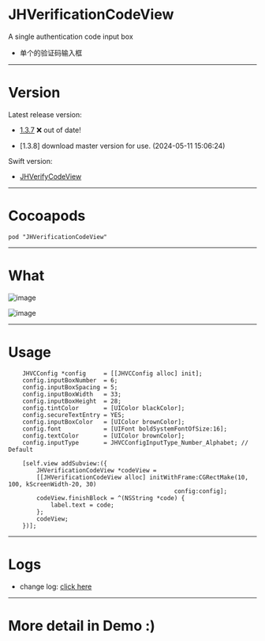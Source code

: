# JHVerificationCodeView
A single authentication code input box 
- 单个的验证码输入框

---

# Version
Latest release version: 
- [1.3.7](https://github.com/xjh093/JHVerificationCodeView/releases)  ❌ out of date!

- [1.3.8] download master version for use. (2024-05-11 15:06:24)

Swift version:
- [JHVerifyCodeView](https://github.com/xjh093/JHVerifyCodeView)

---

# Cocoapods

`pod "JHVerificationCodeView"`

---

# What

![image](https://github.com/xjh093/JHVerificationCodeView/blob/master/image.png)

![image](https://github.com/xjh093/JHVerificationCodeView/blob/master/image2.png)

---

# Usage

```
    JHVCConfig *config     = [[JHVCConfig alloc] init];
    config.inputBoxNumber  = 6; 
    config.inputBoxSpacing = 5;
    config.inputBoxWidth   = 33;
    config.inputBoxHeight  = 28;
    config.tintColor       = [UIColor blackColor];
    config.secureTextEntry = YES;
    config.inputBoxColor   = [UIColor brownColor];
    config.font            = [UIFont boldSystemFontOfSize:16];
    config.textColor       = [UIColor brownColor];
    config.inputType       = JHVCConfigInputType_Number_Alphabet; // Default
    
    [self.view addSubview:({
        JHVerificationCodeView *codeView =
        [[JHVerificationCodeView alloc] initWithFrame:CGRectMake(10, 100, kScreenWidth-20, 30)
                                               config:config];
        codeView.finishBlock = ^(NSString *code) {
            label.text = code;
        };
        codeView;
    })];
```

---

# Logs

- change log: [click here](https://github.com/xjh093/JHVerificationCodeView/blob/master/CHANGELOG.md)

---

# More detail in Demo :)
